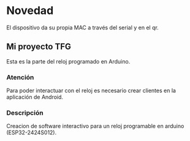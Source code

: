 # Novedad
El dispositivo da su propia MAC a través del serial y en el qr.

## Mi proyecto TFG

Esta es la parte del reloj programado en Arduino.

### Atención
Para poder interactuar con el reloj es necesario crear clientes en la aplicación de Android.

### Descripción

Creacion de software interactivo para un reloj programable en arduino (ESP32-2424S012).